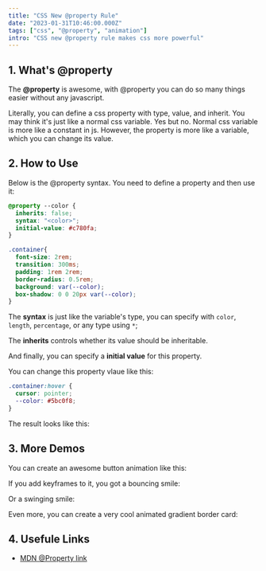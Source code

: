 ```yaml
---
title: "CSS New @property Rule"
date: "2023-01-31T10:46:00.000Z"
tags: ["css", "@property", "animation"]
intro: "CSS new @property rule makes css more powerful"
---
```


## 1. What's @property

The **@property** is awesome, with @property you can do so many things easier without any javascript.

Literally, you can define a css property with type, value, and inherit. You may think it's just like a normal css variable. Yes but no. Normal css variable is more like a constant in js. However, the property is more like a variable, which you can change its value.

## 2. How to Use

Below is the @property syntax. You need to define a property and then use it:

```css:property.css
@property --color {
  inherits: false;
  syntax: "<color>";
  initial-value: #c780fa;
}

.container{
  font-size: 2rem;
  transition: 300ms;
  padding: 1rem 2rem;
  border-radius: 0.5rem;
  background: var(--color);
  box-shadow: 0 0 20px var(--color);
}
```

The **syntax** is just like the variable's type, you can specify with `color`, `length`, `percentage`, or any type using `*`;

The **inherits** controls whether its value should be inheritable.

And finally, you can specify a **initial value** for this property.

You can change this property vlaue like this:

```css:property.css
.container:hover {
  cursor: pointer;
  --color: #5bc0f8;
}
```

The result looks like this:

<Codepen id="eYjPvvy" height="300px"/>

## 3. More Demos

You can create an awesome button animation like this:

<Codepen id="ZEjqKQm" height="300px"/>

If you add keyframes to it, you got a bouncing smile:

<Codepen id="zYLmdPa" height="400px"/>

Or a swinging smile:

<Codepen id="WNKaZWY" height="400px"/>

Even more, you can create a very cool animated gradient border card:

<Codepen id="NWBOqKw" height="600px"/>

## 4. Usefule Links

- [MDN @Property link](https://developer.mozilla.org/en-US/docs/Web/CSS/@property)
